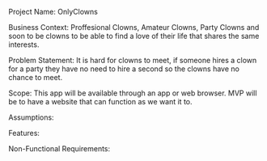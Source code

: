 Project Name: OnlyClowns

Business Context: Proffesional Clowns, Amateur Clowns, Party Clowns and soon to be clowns to be able to find a love of their life that shares the same interests.

Problem Statement: It is hard for clowns to meet, if someone hires a clown for a party they have no need to hire a second so the clowns have no chance to meet.

Scope: This app will be available through an app or web browser. MVP will be to have a website that can function as we want it to.

Assumptions:

Features:

Non-Functional Requirements: 
